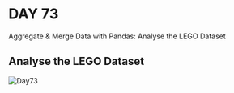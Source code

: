 # DAY 73
 Aggregate & Merge Data with Pandas: Analyse the LEGO Dataset
## Analyse the LEGO Dataset
![Day73](https://github.com/diorithaliti/Python/assets/74361197/2720df23-f6c2-44a8-b32a-c3a6c3c9d3e8)
